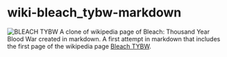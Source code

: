 # wiki-bleach_tybw-markdown 
![BLEACH TYBW](https://upload.wikimedia.org/wikipedia/en/b/b8/Bleach_TYBW_Key_Visual.jpg)
A clone of wikipedia page of Bleach: Thousand Year Blood War created in markdown. A first attempt in markdown that includes the first page of the wikipedia page [Bleach TYBW]("https://en.wikipedia.org/wiki/Bleach:_Thousand-Year_Blood_War").
